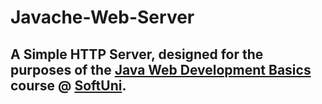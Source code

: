# Javache-Web-Server

## A Simple HTTP Server, designed for the purposes of the [Java Web Development Basics](https://softuni.bg/courses/java-web-development-basics) course @ [SoftUni](https://softuni.bg).
